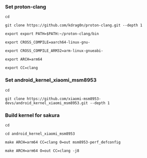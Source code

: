 ### Set proton-clang
`cd `

`git clone https://github.com/kdrag0n/proton-clang.git --depth 1`

`export export PATH=$PATH:~/proton-clang/bin`

`export CROSS_COMPILE=aarch64-linux-gnu-`

`export CROSS_COMPILE_ARM32=arm-linux-gnueabi-`

`export ARCH=arm64`

`export CC=clang`

### Set android_kernel_xiaomi_msm8953
`cd`

`git clone https://github.com/xiaomi-msm8953-devs/android_kernel_xiaomi_msm8953.git --depth 1`

### Build kernel for sakura
`cd`

`cd android_kernel_xiaomi_msm8953`

`make ARCH=arm64 CC=clang O=out msm8953-perf_defconfig`

`make ARCH=arm64 O=out CC=clang -j8`
